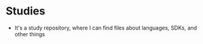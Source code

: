 # Studies
- It's a study repository, where I can find files about languages, SDKs, and other things
